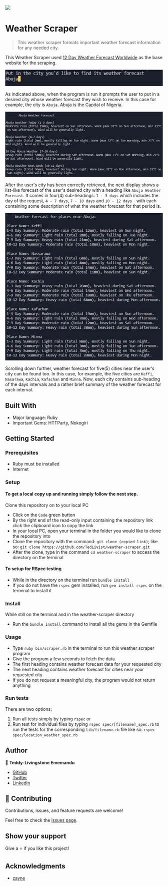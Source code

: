 ![](https://img.shields.io/badge/Microverse-blueviolet)

# Weather Scraper

> This weather scraper formats important weather forecast information for any needed city.

This Weather Scraper used [12 Day Weather Forecast Worldwide](https://www.weather-forecast.com/) as the base website for the scraping.

![screenshot](./assets/images/city-prompt.jpg)

As indicated above, when the program is run it prompts the user to put in a desired city whose weather forecast they wish to receive. In this case for example, the city is `Abuja`. Abuja is the Capital of Nigeria.

![screenshot](./assets/images/city-forecast.jpg)

After the user's city has been correctly retrieved, the next display shows a list-like forecast of the user's desired city with a heading like `Abuja Weather Forecast`. It comes in four(4) sub-headings: `1 - 3 days` which includes the day of the request, `4 - 7 days`, `7 - 10 days` and `10 - 12 days` - with each containing some description of what the weather forecast for that period is.

![screenshot](./assets/images/other-cities-forecast.jpg)

Scrolling down further, weather forecast for five(5) cities near the user's city can be found too. In this case, for example, the five cities are `Keffi`, `Nasarawa`, `Kachia`, `Kafachan` and `Minna`. Now, each city contains sub-heading of the days intervals and a rather brief summary of the weather forecast for each interval.

## Built With

- Major language: Ruby
- Important Gems: HTTParty, Nokogiri

## Getting Started

### Prerequisites
- Ruby must be installed
- Internet

### Setup

#### To get a local copy up and running simply follow the next step.
Clone this repository on to your local PC
- Click on the `Code` green button
- By the right end of the read-only input containing the repository link click the clipboard icon to copy the link
- In your local PC, open your terminal in the folder you would like to clone the repository into
- Clone the repository with the command: `git clone (copied link)`; like so: `git clone https://github.com/TedLivist/weather-scraper.git`
- After the clone, type in the command `cd weather-scraper` to access the directory on the terminal

#### To setup for RSpec testing
- While in the directory on the terminal run `bundle install`
- If you do not have the `rspec` gem installed, run `gem install rspec` on the terminal to install it

### Install
While still on the terminal and in the weather-scraper directory
- Run the `bundle install` command to install all the gems in the Gemfile

### Usage
- Type `ruby bin/scraper.rb` in the terminal to run this weather scraper program
- Give the program a few seconds to fetch the data
- The first heading contains weather forecast data for your requested city
- The next heading contains weather forecast for cities near your requested city
- If you do not request a meaningful city, the program would not return anything

### Run tests
There are two options:
1. Run all tests simply by typing `rspec` or
2. Run test for individual files by typing `rspec spec/[filename]_spec.rb` to run the tests for the corresponding `lib/filename.rb` file like so: `rspec spec/location_weather_spec.rb`

## Author

👤 **Teddy-Livingstone Ememandu**

- [GitHub](https://github.com/TedLivist)
- [Twitter](https://twitter.com/iamxted)
- [LinkedIn](https://linkedin.com/in/tememandu)

## 🤝 Contributing

Contributions, issues, and feature requests are welcome!

Feel free to check the [issues page](issues/).

## Show your support

Give a ⭐️ if you like this project!

## Acknowledgments

- [zayne](https://www.youtube.com/channel/UCkoEStUK7wxmZef2DcPuCAQ)

